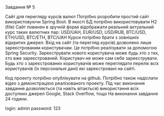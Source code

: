 Завдання № 5

Сайт для перегляду курсів валют
Потрібно розробити простий сайт використовуючи Spring Boot. В якості БД потрібно використовувати  H2 (file)
Сайт повинен в зручній формі відображати реальний актуальний курс таких валютних пар:  USD/UAH, EUR/USD, USD/RUB, BTC/USD, ETH/USD, BTC/ETH, BTC/UAH
Курси потрібно брати з зовнішніх відкритих джерел.
Вхід на сайт (та перегляд курсів) дозволено лише зареєстрованим користувачам.  Це потрібно реалізувати за допомогою Spring Security. Зареєструвати нового користувача може будь хто з тих, хто вже зареєстрований. Користувач не може сам себе зареєструвати.
Будь хто з зареєстрованих користувачів може переглядати перелік всіх користувачів (їх персональні дані) які зареєстровані на сайті.

Код проекту потрібно опублікувати на github. Потрібно також надіслати відео з демонстрацією реалізованого проекту. 
Під час виконання завдання дозволяється (та навіть вітається) використання всіх доступних джерел Google, Stack Overflow, тощо
На виконання завдання 24 години.

login: admin
password: 123